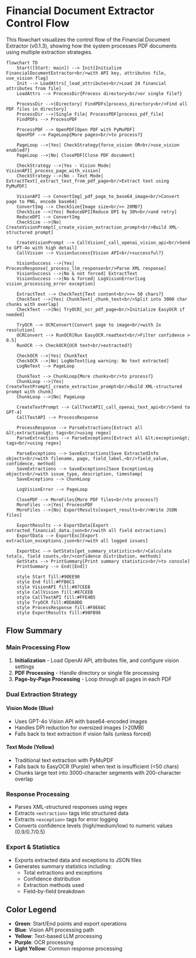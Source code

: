 # Financial Document Extractor Control Flow

This flowchart visualizes the control flow of the Financial Document Extractor (v0.1.3), showing how the system processes PDF documents using multiple extraction strategies.

```mermaid
flowchart TD
    Start([Start: main]) --> Init[Initialize FinancialDocumentExtractor<br/>with API key, attributes file, use_vision flag]
    Init --> LoadAttrs[_load_attributes<br/>Load 24 financial attributes from file]
    LoadAttrs --> ProcessDir{Process directory<br/>or single file?}

    ProcessDir -->|Directory| FindPDFs[process_directory<br/>Find all PDF files in directory]
    ProcessDir -->|Single File| ProcessPDF[process_pdf_file]
    FindPDFs --> ProcessPDF

    ProcessPDF --> OpenPDF[Open PDF with PyMuPDF]
    OpenPDF --> PageLoop{More pages<br/>to process?}

    PageLoop -->|Yes| CheckStrategy{force_vision OR<br/>use_vision enabled?}
    PageLoop -->|No| ClosePDF[Close PDF document]

    CheckStrategy -->|Yes - Vision Mode| VisionAPI[_process_page_with_vision]
    CheckStrategy -->|No - Text Mode| ExtractText[_extract_text_from_pdf_page<br/>Extract text using PyMuPDF]

    VisionAPI --> ConvertImg[_pdf_page_to_base64_image<br/>Convert page to PNG, encode base64]
    ConvertImg --> CheckSize{Image size<br/>> 20MB?}
    CheckSize -->|Yes| ReduceDPI[Reduce DPI by 30%<br/>and retry]
    ReduceDPI --> ConvertImg
    CheckSize -->|No| CreateVisionPrompt[_create_vision_extraction_prompt<br/>Build XML-structured prompt]

    CreateVisionPrompt --> CallVision[_call_openai_vision_api<br/>Send to GPT-4o with high detail]
    CallVision --> VisionSuccess{Vision API<br/>successful?}

    VisionSuccess -->|Yes| ProcessResponse[_process_llm_response<br/>Parse XML response]
    VisionSuccess -->|No & not forced| ExtractText
    VisionSuccess -->|No & forced| LogVisionError[Log vision_processing_error exception]

    ExtractText --> CheckText{Text content<br/>>= 50 chars?}
    CheckText -->|Yes| ChunkText[_chunk_text<br/>Split into 3000 char chunks with overlap]
    CheckText -->|No| TryOCR[_ocr_pdf_page<br/>Initialize EasyOCR if needed]

    TryOCR --> OCRConvert[Convert page to image<br/>with 2x resolution]
    OCRConvert --> RunOCR[Run EasyOCR.readtext<br/>Filter confidence > 0.5]
    RunOCR --> CheckOCR{OCR text<br/>extracted?}

    CheckOCR -->|Yes| ChunkText
    CheckOCR -->|No| LogNoText[Log warning: No text extracted]
    LogNoText --> PageLoop

    ChunkText --> ChunkLoop{More chunks<br/>to process?}
    ChunkLoop -->|Yes| CreateTextPrompt[_create_extraction_prompt<br/>Build XML-structured prompt with chunk]
    ChunkLoop -->|No| PageLoop

    CreateTextPrompt --> CallTextAPI[_call_openai_text_api<br/>Send to GPT-4]
    CallTextAPI --> ProcessResponse

    ProcessResponse --> ParseExtractions[Extract all &lt;extraction&gt; tags<br/>using regex]
    ParseExtractions --> ParseExceptions[Extract all &lt;exception&gt; tags<br/>using regex]

    ParseExceptions --> SaveExtractions[Save ExtractedInfo objects<br/>with filename, page, field_label,<br/>field_value, confidence, method]
    SaveExtractions --> SaveExceptions[Save ExceptionLog objects<br/>with issue_type, description, timestamp]
    SaveExceptions --> ChunkLoop

    LogVisionError --> PageLoop

    ClosePDF --> MoreFiles{More PDF files<br/>to process?}
    MoreFiles -->|Yes| ProcessPDF
    MoreFiles -->|No| ExportResults[export_results<br/>Write JSON files]

    ExportResults --> ExportData[Export extracted_financial_data.json<br/>with all field extractions]
    ExportData --> ExportExc[Export extraction_exceptions.json<br/>with all logged issues]

    ExportExc --> GetStats[get_summary_statistics<br/>Calculate totals, field counts,<br/>confidence distribution, methods]
    GetStats --> PrintSummary[Print summary statistics<br/>to console]
    PrintSummary --> End([End])

    style Start fill:#90EE90
    style End fill:#FFB6C1
    style VisionAPI fill:#87CEEB
    style CallVision fill:#87CEEB
    style CallTextAPI fill:#FFE4B5
    style TryOCR fill:#DDA0DD
    style ProcessResponse fill:#F0E68C
    style ExportResults fill:#98FB98
```

## Flow Summary

### Main Processing Flow
1. **Initialization** - Load OpenAI API, attributes file, and configure vision settings
2. **PDF Processing** - Handle directory or single file processing
3. **Page-by-Page Processing** - Loop through all pages in each PDF

### Dual Extraction Strategy

#### Vision Mode (Blue)
- Uses GPT-4o Vision API with base64-encoded images
- Handles DPI reduction for oversized images (>20MB)
- Falls back to text extraction if vision fails (unless forced)

#### Text Mode (Yellow)
- Traditional text extraction with PyMuPDF
- Falls back to EasyOCR (Purple) when text is insufficient (<50 chars)
- Chunks large text into 3000-character segments with 200-character overlap

### Response Processing
- Parses XML-structured responses using regex
- Extracts `<extraction>` tags into structured data
- Extracts `<exception>` tags for error logging
- Converts confidence levels (high/medium/low) to numeric values (0.9/0.7/0.5)

### Export & Statistics
- Exports extracted data and exceptions to JSON files
- Generates summary statistics including:
  - Total extractions and exceptions
  - Confidence distribution
  - Extraction methods used
  - Field-by-field breakdown

## Color Legend
- **Green**: Start/End points and export operations
- **Blue**: Vision API processing path
- **Yellow**: Text-based LLM processing
- **Purple**: OCR processing
- **Light Yellow**: Common response processing
